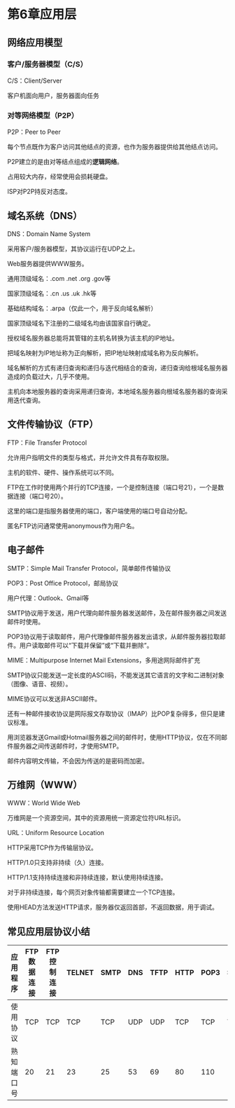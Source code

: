 # 第6章应用层

## 网络应用模型

### 客户/服务器模型（C/S）

C/S：Client/Server

客户机面向用户，服务器面向任务

### 对等网络模型（P2P）

P2P：Peer to Peer

每个节点既作为客户访问其他结点的资源，也作为服务器提供给其他结点访问。

P2P建立的是由对等结点组成的**逻辑网络**。

占用较大内存，经常使用会损耗硬盘。

ISP对P2P持反对态度。



## 域名系统（DNS）

DNS：Domain Name System

采用客户/服务器模型，其协议运行在UDP之上。

Web服务器提供WWW服务。

通用顶级域名：.com .net .org .gov等

国家顶级域名：.cn .us .uk .hk等

基础结构域名：.arpa（仅此一个，用于反向域名解析）

国家顶级域名下注册的二级域名均由该国家自行确定。



授权域名服务器总能将其管辖的主机名转换为该主机的IP地址。



把域名映射为IP地址称为正向解析，把IP地址映射成域名称为反向解析。

域名解析的方式有递归查询和递归与迭代相结合的查询，递归查询给根域名服务器造成的负载过大，几乎不使用。

主机向本地服务器的查询采用递归查询，本地域名服务器向根域名服务器的查询采用迭代查询。



## 文件传输协议（FTP）

FTP：File Transfer Protocol

允许用户指明文件的类型与格式，并允许文件具有存取权限。

主机的软件、硬件、操作系统可以不同。

FTP在工作时使用两个并行的TCP连接，一个是控制连接（端口号21），一个是数据连接（端口号20）。

这里的端口是指服务器使用的端口，客户端使用的端口号自动分配。

匿名FTP访问通常使用anonymous作为用户名。



## 电子邮件

SMTP：Simple Mail Transfer Protocol，简单邮件传输协议

POP3：Post Office Protocol，邮局协议

用户代理：Outlook、Gmail等

SMTP协议用于发送，用户代理向邮件服务器发送邮件，及在邮件服务器之间发送邮件时使用。

POP3协议用于读取邮件，用户代理像邮件服务器发出请求，从邮件服务器拉取邮件。用户读取邮件可以“下载并保留”或“下载并删除”。



MIME：Multipurpose Internet Mail Extensions，多用途网际邮件扩充

SMTP协议只能发送一定长度的ASCII码，不能发送其它语言的文字和二进制对象（图像、语音、视频）。

MIME协议可以发送非ASCII邮件。



还有一种邮件接收协议是网际报文存取协议（IMAP）比POP复杂得多，但只是建议标准。



用浏览器发送Gmail或Hotmail服务器之间的邮件时，使用HTTP协议，仅在不同邮件服务器之间传送邮件时，才使用SMTP。



邮件内容明文传输，不会因为传送的是密码而加密。



## 万维网（WWW）

WWW：World Wide Web

万维网是一个资源空间，其中的资源用统一资源定位符URL标识。

URL：Uniform Resource Location



HTTP采用TCP作为传输层协议。

HTTP/1.0只支持非持续（久）连接。

HTTP/1.1支持持续连接和非持续连接，默认使用持续连接。

对于非持续连接，每个网页对象传输都需要建立一个TCP连接。



使用HEAD方法发送HTTP请求，服务器仅返回首部，不返回数据，用于调试。



## 常见应用层协议小结

| 应用程序   | FTP数据连接 | FTP控制连接 | TELNET | SMTP | DNS  | TFTP | HTTP | POP3 | SNMP |
| ---------- | ----------- | ----------- | ------ | ---- | ---- | ---- | ---- | ---- | ---- |
| 使用协议   | TCP         | TCP         | TCP    | TCP  | UDP  | UDP  | TCP  | TCP  | TCP  |
| 熟知端口号 | 20          | 21          | 23     | 25   | 53   | 69   | 80   | 110  | 161  |

